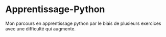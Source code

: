 # Apprentissage-Python
Mon parcours en apprentissage python par le biais de plusieurs exercices avec une difficulté qui augmente.
